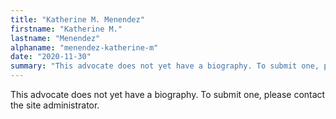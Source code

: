 ```yaml
---
title: "Katherine M. Menendez"
firstname: "Katherine M."
lastname: "Menendez"
alphaname: "menendez-katherine-m"
date: "2020-11-30"
summary: "This advocate does not yet have a biography. To submit one, please contact the site administrator."
---
```

This advocate does not yet have a biography. To submit one, please contact the site administrator.

